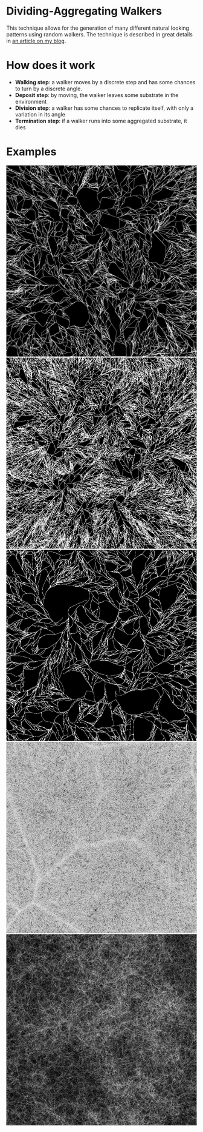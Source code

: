 Dividing-Aggregating Walkers
========

This technique allows for the generation of many different natural looking patterns using random walkers. The technique is described in great details in [an article on my blog](https://ciphrd.com/?p=1076).


# How does it work

* **Walking step**: a walker moves by a discrete step and has some chances to turn by a discrete angle.
* **Deposit step**: by moving, the walker leaves some substrate in the environment
* **Division step**: a walker has some chances to replicate itself, with only a variation in its angle
* **Termination step**: if a walker runs into some aggregated substrate, it dies


# Examples

![Cracking patterns](examples/1.png)
![More Cracking patterns](examples/2.png)
![Filaments](examples/3.png)
![?](examples/4.png)
![Mold patterns](examples/5.png)